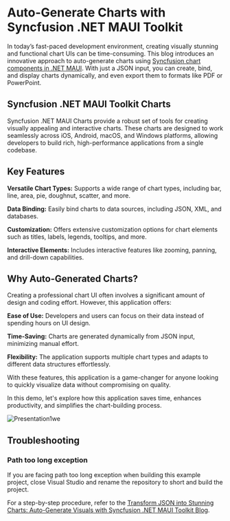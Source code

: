
# Auto-Generate Charts with Syncfusion .NET MAUI Toolkit

In today’s fast-paced development environment, creating visually stunning and functional chart UIs can be time-consuming. This blog introduces an innovative approach to auto-generate charts using [Syncfusion chart components in .NET MAUI](https://help.syncfusion.com/maui-toolkit/introduction/overview). With just a JSON input, you can create, bind, and display charts dynamically, and even export them to formats like PDF or PowerPoint.

## Syncfusion .NET MAUI Toolkit Charts
Syncfusion .NET MAUI Charts provide a robust set of tools for creating visually appealing and interactive charts. These charts are designed to work seamlessly across iOS, Android, macOS, and Windows platforms, allowing developers to build rich, high-performance applications from a single codebase.

## Key Features

**Versatile Chart Types:** Supports a wide range of chart types, including bar, line, area, pie, doughnut, scatter, and more.

**Data Binding:** Easily bind charts to data sources, including JSON, XML, and databases.

**Customization:** Offers extensive customization options for chart elements such as titles, labels, legends, tooltips, and more.

**Interactive Elements:** Includes interactive features like zooming, panning, and drill-down capabilities.


## Why Auto-Generated Charts?
Creating a professional chart UI often involves a significant amount of design and coding effort. However, this application offers:
 
**Ease of Use:** Developers and users can focus on their data instead of spending hours on UI design.
 
**Time-Saving:** Charts are generated dynamically from JSON input, minimizing manual effort.
 
**Flexibility:** The application supports multiple chart types and adapts to different data structures effortlessly.
 
With these features, this application is a game-changer for anyone looking to quickly visualize data without compromising on quality.

In this demo, let's explore how this application saves time, enhances productivity, and simplifies the chart-building process.

![Presentation1we](https://github.com/user-attachments/assets/0a0bead2-d495-4243-b6dc-6015521a99c5)


## Troubleshooting
### Path too long exception
If you are facing path too long exception when building this example project, close Visual Studio and rename the repository to short and build the project. 

For a step-by-step procedure, refer to the [Transform JSON into Stunning Charts: Auto-Generate Visuals with Syncfusion .NET MAUI Toolkit Blog](https://www.syncfusion.com/blogs/post/json-input-to-chart-with-maui-toolkit).
